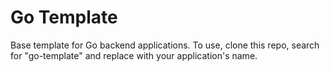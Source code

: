 # Go Template

Base template for Go backend applications. To use, clone this repo, search for "go-template" and replace
with your application's name. 